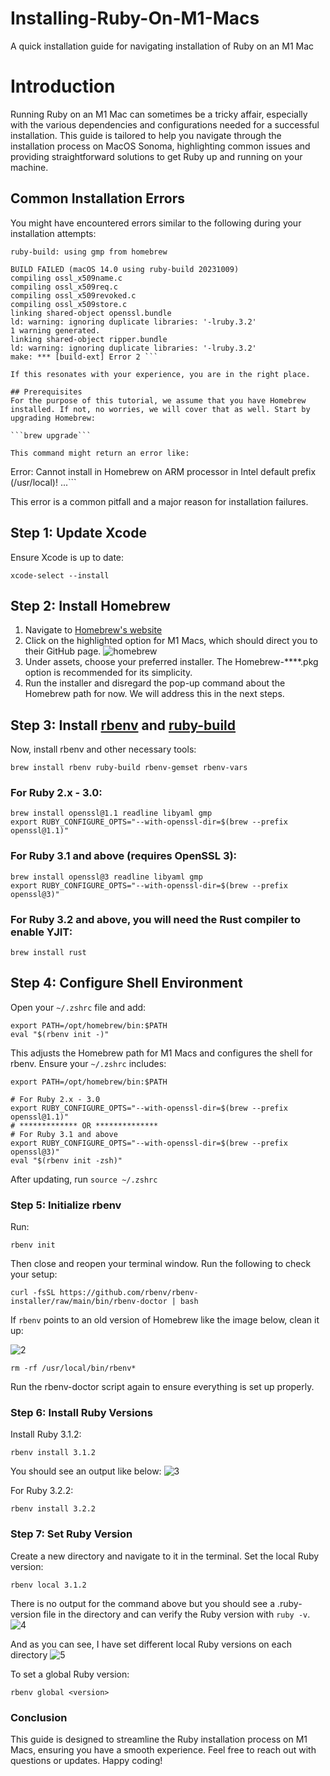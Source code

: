 # Installing-Ruby-On-M1-Macs
A quick installation guide for navigating installation of Ruby on an M1 Mac

# Introduction
Running Ruby on an M1 Mac can sometimes be a tricky affair, especially with the various dependencies and configurations needed for a successful installation. This guide is tailored to help you navigate through the installation process on MacOS Sonoma, highlighting common issues and providing straightforward solutions to get Ruby up and running on your machine.

## Common Installation Errors
You might have encountered errors similar to the following during your installation attempts:

```ruby-build: using readline from homebrew
ruby-build: using gmp from homebrew

BUILD FAILED (macOS 14.0 using ruby-build 20231009)
compiling ossl_x509name.c
compiling ossl_x509req.c
compiling ossl_x509revoked.c
compiling ossl_x509store.c
linking shared-object openssl.bundle
ld: warning: ignoring duplicate libraries: '-lruby.3.2'
1 warning generated.
linking shared-object ripper.bundle
ld: warning: ignoring duplicate libraries: '-lruby.3.2'
make: *** [build-ext] Error 2 ```
 
If this resonates with your experience, you are in the right place.

## Prerequisites
For the purpose of this tutorial, we assume that you have Homebrew installed. If not, no worries, we will cover that as well. Start by upgrading Homebrew:

```brew upgrade```

This command might return an error like:
```
Error: Cannot install in Homebrew on ARM processor in Intel default prefix (/usr/local)!
...```

This error is a common pitfall and a major reason for installation failures.

## Step 1: Update Xcode
Ensure Xcode is up to date:

```xcode-select --install```

## Step 2: Install Homebrew
1. Navigate to [Homebrew's website](brew.sh)	
2. Click on the highlighted option for M1 Macs, which should direct you to their GitHub page.
![homebrew](https://github.com/danielfrance/Installing-Ruby-On-M1-Macs/assets/4622440/6c3b33a1-7ed7-4308-b8b5-cc642b85457d)
4. Under assets, choose your preferred installer. The Homebrew-****.pkg option is recommended for its simplicity.
5. Run the installer and disregard the pop-up command about the Homebrew path for now. We will address this in the next steps.

## Step 3: Install [rbenv](https://github.com/rbenv/rbenv) and [ruby-build](https://github.com/rbenv/ruby-build/wiki#suggested-build-environment)
Now, install rbenv and other necessary tools:

```brew install rbenv ruby-build rbenv-gemset rbenv-vars```
### For Ruby 2.x - 3.0:
```
brew install openssl@1.1 readline libyaml gmp
export RUBY_CONFIGURE_OPTS="--with-openssl-dir=$(brew --prefix openssl@1.1)"
```

### For Ruby 3.1 and above (requires OpenSSL 3):

```
brew install openssl@3 readline libyaml gmp
export RUBY_CONFIGURE_OPTS="--with-openssl-dir=$(brew --prefix openssl@3)"
```

### For Ruby 3.2 and above, you will need the Rust compiler to enable YJIT:
```
brew install rust 
```

## Step 4: Configure Shell Environment
Open your `~/.zshrc` file and add:

```
export PATH=/opt/homebrew/bin:$PATH
eval "$(rbenv init -)" 
```

This adjusts the Homebrew path for M1 Macs and configures the shell for rbenv. Ensure your `~/.zshrc` includes:

```
export PATH=/opt/homebrew/bin:$PATH

# For Ruby 2.x - 3.0
export RUBY_CONFIGURE_OPTS="--with-openssl-dir=$(brew --prefix openssl@1.1)"
# ************* OR **************
# For Ruby 3.1 and above
export RUBY_CONFIGURE_OPTS="--with-openssl-dir=$(brew --prefix openssl@3)"
eval "$(rbenv init -zsh)" 
```

After updating, run `source ~/.zshrc`

### Step 5: Initialize rbenv
Run:
```
rbenv init 
``` 

Then close and reopen your terminal window. Run the following to check your setup:

```
curl -fsSL https://github.com/rbenv/rbenv-installer/raw/main/bin/rbenv-doctor | bash 
```

If `rbenv` points to an old version of Homebrew like the image below, clean it up:

![2](https://github.com/danielfrance/Installing-Ruby-On-M1-Macs/assets/4622440/da7bcf39-1f1d-4c98-b0f2-59ce07de6300)

```
rm -rf /usr/local/bin/rbenv*
```

Run the rbenv-doctor script again to ensure everything is set up properly.

### Step 6: Install Ruby Versions
Install Ruby 3.1.2:
```
rbenv install 3.1.2
```
You should see an output like below:
![3](https://github.com/danielfrance/Installing-Ruby-On-M1-Macs/assets/4622440/fa46fca3-940d-4984-b660-4c8aa2ad9ee8)

For Ruby 3.2.2:
```
rbenv install 3.2.2
```

### Step 7: Set Ruby Version
Create a new directory and navigate to it in the terminal. Set the local Ruby version:

```
rbenv local 3.1.2
```

There is no output for the command above but you should see a .ruby-version file in the directory and can verify the Ruby version with `ruby -v`.
![4](https://github.com/danielfrance/Installing-Ruby-On-M1-Macs/assets/4622440/3343b3f8-6bbf-4e6a-94a1-84fd47903b81)

And as you can see, I have set different local Ruby versions on each directory 
![5](https://github.com/danielfrance/Installing-Ruby-On-M1-Macs/assets/4622440/0698617b-4bb2-4bbe-b1b6-ba21c1e56cbe)

To set a global Ruby version:
```
rbenv global <version>
```

### Conclusion
This guide is designed to streamline the Ruby installation process on M1 Macs, ensuring you have a smooth experience. Feel free to reach out with questions or updates. Happy coding!

